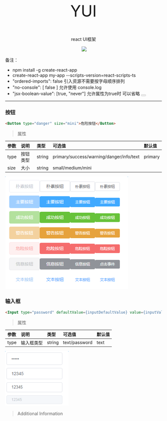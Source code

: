 <p align="center" style="font-size:50px">YUI</p>
<p align="center">react UI框架</p>
<p align="center">
  <a href="https://travis-ci.org/Lucy20209060/YUI"><img src="https://travis-ci.org/Lucy20209060/YUI.svg?branch=master"></a>
</p>

备注：

* npm install -g create-react-app
* create-react-app my-app --scripts-version=react-scripts-ts
* "ordered-imports": false 引入资源不需要按字母顺序排列
* "no-console": [ false ] 允许使用 console.log
* "jsx-boolean-value": [true, "never"] 允许属性为true时 可以省略 <Button disabled></Button>

***
### 按钮

```html
<Button type="danger" size="mini">危险按钮</Button>
```

>属性

| 参数 | 说明 | 类型 | 可选值 | 默认值 |
| :--- | :--- | :--- | :--- | :--- |
| type | 按钮类型 | string | primary/success/warning/danger/info/text | primary |
| size | 大小 | string | small/medium/mini | |

<img src="./src/utils/img/button-01.png" />


### 输入框

```html
<Input type="password" defaultValue={inputDefaultValue} value={inputValue} onChange={this.onInputChange} />
```

>属性

| 参数 | 说明 | 类型 | 可选值 | 默认值 |
| :--- | :--- | :--- | :--- | :--- |
| type | 输入框类型 | string | text/password | text |

<img src="./src/utils/img/input-01.png" />

>Additional Information
